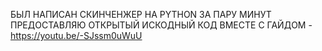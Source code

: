 БЫЛ НАПИСАН СКИНЧЕНЖЕР НА PYTHON ЗА ПАРУ МИНУТ ПРЕДОСТАВЛЯЮ ОТКРЫТЫЙ ИСКОДНЫЙ КОД ВМЕСТЕ С ГАЙДОМ  - https://youtu.be/-SJssm0uWuU
